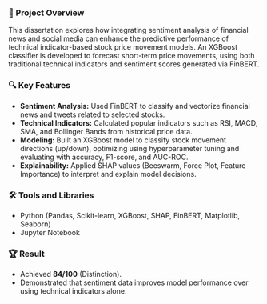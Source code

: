 ### 📘 Project Overview

This dissertation explores how integrating sentiment analysis of financial news and social media can enhance the predictive performance of technical indicator-based stock price movement models. An XGBoost classifier is developed to forecast short-term price movements, using both traditional technical indicators and sentiment scores generated via FinBERT.

### 🔍 Key Features

* **Sentiment Analysis:** Used FinBERT to classify and vectorize financial news and tweets related to selected stocks.
* **Technical Indicators:** Calculated popular indicators such as RSI, MACD, SMA, and Bollinger Bands from historical price data.
* **Modeling:** Built an XGBoost model to classify stock movement directions (up/down), optimizing using hyperparameter tuning and evaluating with accuracy, F1-score, and AUC-ROC.
* **Explainability:** Applied SHAP values (Beeswarm, Force Plot, Feature Importance) to interpret and explain model decisions.

### 🛠️ Tools and Libraries

* Python (Pandas, Scikit-learn, XGBoost, SHAP, FinBERT, Matplotlib, Seaborn)
* Jupyter Notebook

### 🏆 Result

* Achieved **84/100** (Distinction).
* Demonstrated that sentiment data improves model performance over using technical indicators alone.
